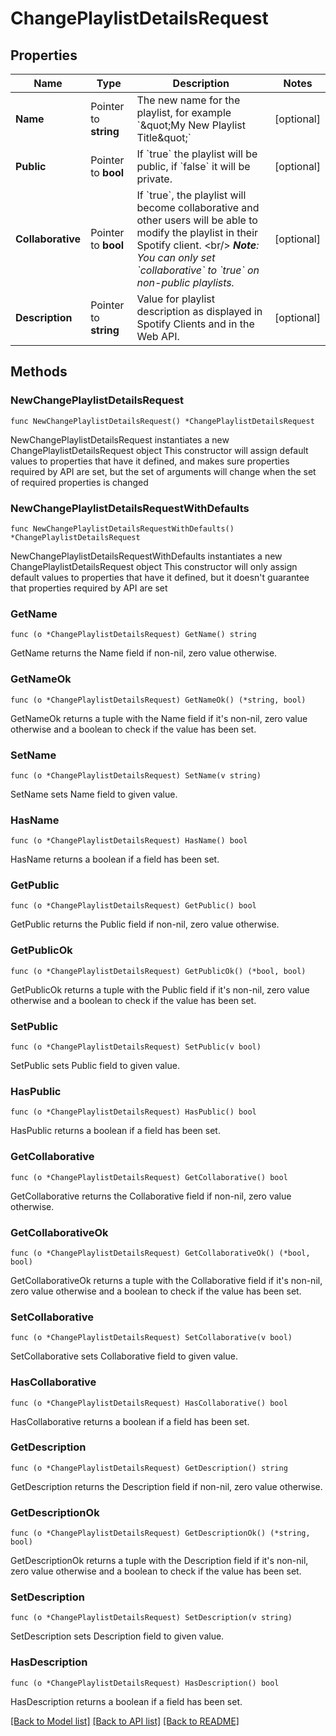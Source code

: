 # ChangePlaylistDetailsRequest

## Properties

Name | Type | Description | Notes
------------ | ------------- | ------------- | -------------
**Name** | Pointer to **string** | The new name for the playlist, for example &#x60;\&quot;My New Playlist Title\&quot;&#x60;  | [optional] 
**Public** | Pointer to **bool** | If &#x60;true&#x60; the playlist will be public, if &#x60;false&#x60; it will be private.  | [optional] 
**Collaborative** | Pointer to **bool** | If &#x60;true&#x60;, the playlist will become collaborative and other users will be able to modify the playlist in their Spotify client. &lt;br/&gt; _**Note**: You can only set &#x60;collaborative&#x60; to &#x60;true&#x60; on non-public playlists._  | [optional] 
**Description** | Pointer to **string** | Value for playlist description as displayed in Spotify Clients and in the Web API.  | [optional] 

## Methods

### NewChangePlaylistDetailsRequest

`func NewChangePlaylistDetailsRequest() *ChangePlaylistDetailsRequest`

NewChangePlaylistDetailsRequest instantiates a new ChangePlaylistDetailsRequest object
This constructor will assign default values to properties that have it defined,
and makes sure properties required by API are set, but the set of arguments
will change when the set of required properties is changed

### NewChangePlaylistDetailsRequestWithDefaults

`func NewChangePlaylistDetailsRequestWithDefaults() *ChangePlaylistDetailsRequest`

NewChangePlaylistDetailsRequestWithDefaults instantiates a new ChangePlaylistDetailsRequest object
This constructor will only assign default values to properties that have it defined,
but it doesn't guarantee that properties required by API are set

### GetName

`func (o *ChangePlaylistDetailsRequest) GetName() string`

GetName returns the Name field if non-nil, zero value otherwise.

### GetNameOk

`func (o *ChangePlaylistDetailsRequest) GetNameOk() (*string, bool)`

GetNameOk returns a tuple with the Name field if it's non-nil, zero value otherwise
and a boolean to check if the value has been set.

### SetName

`func (o *ChangePlaylistDetailsRequest) SetName(v string)`

SetName sets Name field to given value.

### HasName

`func (o *ChangePlaylistDetailsRequest) HasName() bool`

HasName returns a boolean if a field has been set.

### GetPublic

`func (o *ChangePlaylistDetailsRequest) GetPublic() bool`

GetPublic returns the Public field if non-nil, zero value otherwise.

### GetPublicOk

`func (o *ChangePlaylistDetailsRequest) GetPublicOk() (*bool, bool)`

GetPublicOk returns a tuple with the Public field if it's non-nil, zero value otherwise
and a boolean to check if the value has been set.

### SetPublic

`func (o *ChangePlaylistDetailsRequest) SetPublic(v bool)`

SetPublic sets Public field to given value.

### HasPublic

`func (o *ChangePlaylistDetailsRequest) HasPublic() bool`

HasPublic returns a boolean if a field has been set.

### GetCollaborative

`func (o *ChangePlaylistDetailsRequest) GetCollaborative() bool`

GetCollaborative returns the Collaborative field if non-nil, zero value otherwise.

### GetCollaborativeOk

`func (o *ChangePlaylistDetailsRequest) GetCollaborativeOk() (*bool, bool)`

GetCollaborativeOk returns a tuple with the Collaborative field if it's non-nil, zero value otherwise
and a boolean to check if the value has been set.

### SetCollaborative

`func (o *ChangePlaylistDetailsRequest) SetCollaborative(v bool)`

SetCollaborative sets Collaborative field to given value.

### HasCollaborative

`func (o *ChangePlaylistDetailsRequest) HasCollaborative() bool`

HasCollaborative returns a boolean if a field has been set.

### GetDescription

`func (o *ChangePlaylistDetailsRequest) GetDescription() string`

GetDescription returns the Description field if non-nil, zero value otherwise.

### GetDescriptionOk

`func (o *ChangePlaylistDetailsRequest) GetDescriptionOk() (*string, bool)`

GetDescriptionOk returns a tuple with the Description field if it's non-nil, zero value otherwise
and a boolean to check if the value has been set.

### SetDescription

`func (o *ChangePlaylistDetailsRequest) SetDescription(v string)`

SetDescription sets Description field to given value.

### HasDescription

`func (o *ChangePlaylistDetailsRequest) HasDescription() bool`

HasDescription returns a boolean if a field has been set.


[[Back to Model list]](../README.md#documentation-for-models) [[Back to API list]](../README.md#documentation-for-api-endpoints) [[Back to README]](../README.md)


